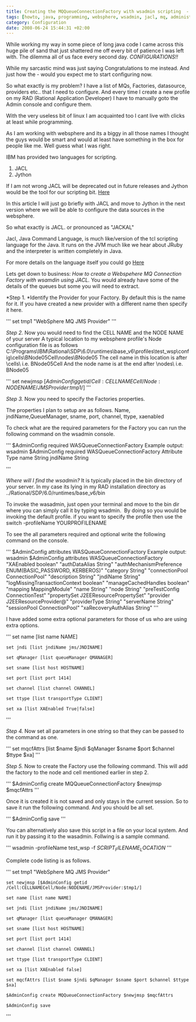 ```yaml
---
title: Creating the MQQueueConnectionFactory with wsadmin scripting  - JACL Part 1.
tags: [howto, java, programming, websphere, wsadmin, jacl, mq, administrator, scripting, sysadmin, ibm]
category: Configuration
date: 2008-06-24 15:44:31 +02:00
---
```




While working my way in some piece of long java code I came across this huge pile of sand that just shattered me off every bit of patience I was left with. The dilemma all of us face every second day. *CONFIGURATIONS!!*

While my sarcastic mind was just saying Congratulations to me instead. And just how the - would you expect me to start configuring now.

So what exactly is my problem? I have a list of MQs, Factories, datasource, providers etc.. that I need to configure. And every time I create a new profile on my RAD (Rational Application Developer) I have to manually goto the Admin console and configure them.

With the very useless bit of linux I am acquainted too I cant live with clicks at least while programming.

As I am working with websphere and its a biggy in all those names I thought the guys would be smart and would at least have something in the box for people like me. Well guess what I was right.

IBM has provided two languages for scripting.

1. JACL
2. Jython

If I am not wrong JACL will be deprecated out in future releases and Jython would be the tool for our scripting bit.
[Here](http://publib.boulder.ibm.com/infocenter/wasinfo/v6r1/index.jsp?topic=/com.ibm.websphere.nd.doc/info/ae/ae/rmig_deprecationlist.html)

In this article I will just go briefly with JACL and move to Jython in the next version where we will be able to configure the data sources in the websphere.

So what exactly is JACL. or pronounced as "JACKAL"

Jacl, Java Command Language, is much like/version of the tcl scripting language for the Java. It runs on the JVM much like we hear about JRuby and the interpreter is written completely in Java.

For more details on the language itself you could go [Here](http://publib.boulder.ibm.com/infocenter/imshelp1/v3r0/index.jsp?topic=/com.ibm.sif.doc/jaclabout.html)

Lets get down to business: *How to create a Webspehere MQ Connection Factory with wsamdin using JACL.*
You would already have some of the details of the queues but some you will need to extract.

*Step 1.
*Identify the Provider for your Factory. By default this is the name for it. If you have created a new provider with a different name then specify it here.

'''
	set tmp1 "WebSphere MQ JMS Provider"
'''

*Step 2.*
Now you would need to find the CELL NAME and the NODE NAME of your server
A typical location to my websphere profile's Node configuration file is as follows
C:\Programs\IBM\Rational\SDP\6.0\runtimes\base_v6\profiles\test_wsp\config\cells\BNode05Cell\nodes\BNode05
The cell name in this location is after \cells\ i.e. BNode05Cell
And the node name is at the end after \nodes\ i.e. BNode05

'''
	set newjmsp [$AdminConfig getid /Cell:CELLNAMECell/Node:NODENAME/JMSProvider:$tmp1/]
'''

*Step 3.*
Now you need to specify the Factories properties.

The properties I plan to setup are as follows.
	Name, jndiName,QueueManager, sname, port, channel, ttype, xaenabled

To check what are the required parameters for the Factory you can run the following command on the wsadmin console.

'''
	$AdminConfig required WASQueueConnectionFactory
	Example output:
	wsadmin $AdminConfig required WASQueueConnectionFactory
	Attribute                       Type
	name                            String
	jndiName                        String

'''

*Where will I find the wsadmin?*
It is typically placed in the bin directory of your server.
In my case its lying in my RAD installation directory as
../Rational/SDP/6.0/runtimes/base_v6/bin

To invoke the wasadmin, just open your terminal and move to the bin dir where you can simply call it by typing wsadmin.  By doing so you would be invoking the default profile. if you want to specify the profile then use the switch -profileName YOURPROFILENAME

To see the all parameters required and optional write the following command on the console.

'''
	$AdminConfig attributes WASQueueConnectionFactory
	Example output:
	wsadmin $AdminConfig attributes WASQueueConnectionFactory
	"XAEnabled boolean"
	"authDataAlias String"
	"authMechanismPreference ENUM(BASIC_PASSWORD, KERBEROS)"
	"category String"
	"connectionPool ConnectionPool"
	"description String"
	"jndiName String"
	"logMissingTransactionContext boolean"
	"manageCachedHandles boolean"
	"mapping MappingModule"
	"name String"
	"node String"
	"preTestConfig ConnectionTest"
	"propertySet J2EEResourcePropertySet"
	"provider J2EEResourceProvider@"
	"providerType String"
	"serverName String"
	"sessionPool ConnectionPool"
	"xaRecoveryAuthAlias String"
'''

I have added some extra optional parameters for those of us who are using extra options.

'''
	set name [list name NAME]

	set jndi [list jndiName jms/JNDINAME]

	set qManager [list queueManager QMANAGER]

	set sname [list host HOSTNAME]

	set port [list port 1414]

	set channel [list channel CHANNEL]

	set ttype [list transportType CLIENT]

	set xa [list XAEnabled True|false]
'''

*Step 4.*
Now set all parameters in one string so that they can be passed to the command as one.

'''
	set mqcfAttrs [list $name $jndi $qManager $sname $port $channel $ttype $xa]
'''

*Step 5.*
Now to create the Factory use the following command. This will add the factory to the node and cell mentioned earlier in step 2.

'''
	$AdminConfig create MQQueueConnectionFactory $newjmsp $mqcfAttrs
'''

Once it is created it is not saved and only stays in the current session. So to save it run the following command. And you should be all set.

'''
	$AdminConfig save
'''

You can alternatively also save this script in a file on your local system. And run it by passing it to the wasadmin. Follwing is a sample command.

'''
	wsadmin -profileName test_wsp -f $SCRIPT_FILENAME_LOCATION$
'''

Complete code listing is as follows.

'''
	set tmp1 "WebSphere MQ JMS Provider"

	set newjmsp [$AdminConfig getid /Cell:CELLNAMECell/Node:NODENAME/JMSProvider:$tmp1/]

	set name [list name NAME]

	set jndi [list jndiName jms/JNDINAME]

	set qManager [list queueManager QMANAGER]

	set sname [list host HOSTNAME]

	set port [list port 1414]

	set channel [list channel CHANNEL]

	set ttype [list transportType CLIENT]

	set xa [list XAEnabled false]

	set mqcfAttrs [list $name $jndi $qManager $sname $port $channel $ttype $xa]

	$AdminConfig create MQQueueConnectionFactory $newjmsp $mqcfAttrs

	$AdminConfig save
'''

 
